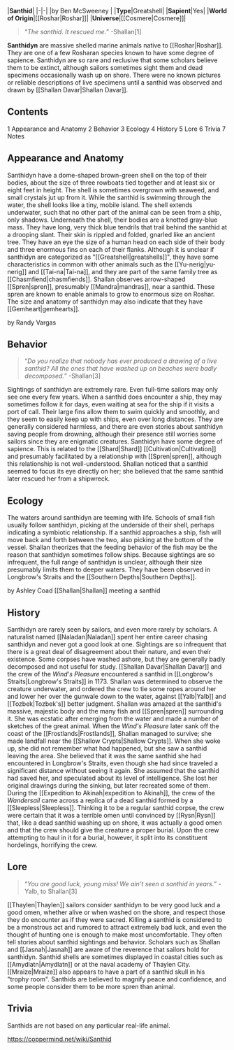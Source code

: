 |**Santhid**|
|-|-|
|by  Ben McSweeney |
|**Type**|Greatshell|
|**Sapient**|Yes|
|**World of Origin**|[[Roshar\|Roshar]]|
|**Universe**|[[Cosmere\|Cosmere]]|

>“*The santhid. It rescued me.*”
\-Shallan[1]


**Santhidyn** are massive shelled marine animals native to [[Roshar\|Roshar]]. They are one of a few Rosharan species known to have some degree of sapience.
Santhidyn are so rare and reclusive that some scholars believe them to be extinct, although sailors sometimes sight them and dead specimens occasionally wash up on shore. There were no known pictures or reliable descriptions of live specimens until a santhid was observed and drawn by [[Shallan Davar\|Shallan Davar]].

## Contents

1 Appearance and Anatomy
2 Behavior
3 Ecology
4 History
5 Lore
6 Trivia
7 Notes


## Appearance and Anatomy
Santhidyn have a dome-shaped brown-green shell on the top of their bodies, about the size of three rowboats tied together and at least six or eight feet in height. The shell is sometimes overgrown with seaweed, and small crystals jut up from it. While the santhid is swimming through the water, the shell looks like a tiny, mobile island. The shell extends underwater, such that no other part of the animal can be seen from a ship, only shadows.
Underneath the shell, their bodies are a knotted gray-blue mass. They have long, very thick blue tendrils that trail behind the santhid at a drooping slant. Their skin is rippled and folded, gnarled like an ancient tree. They have an eye the size of a human head on each side of their body and three enormous fins on each of their flanks.
Although it is unclear if santhidyn are categorized as "[[Greatshell\|greatshells]]", they have some characteristics in common with other animals such as the [[Yu-nerig\|yu-nerig]] and [[Tai-na\|Tai-na]], and they are part of the same family tree as [[Chasmfiend\|chasmfiends]]. Shallan observes arrow-shaped [[Spren\|spren]], presumably [[Mandra\|mandras]], near a santhid. These spren are known to enable animals to grow to enormous size on Roshar. The size and anatomy of santhidyn may also indicate that they have [[Gemheart\|gemhearts]].

 by  Randy Vargas 
## Behavior
>“*Do you realize that nobody has ever produced a drawing of a live santhid? All the ones that have washed up on beaches were badly decomposed.*”
\-Shallan[3]

Sightings of santhidyn are extremely rare. Even full-time sailors may only see one every few years. When a santhid does encounter a ship, they may sometimes follow it for days, even waiting at sea for the ship if it visits a port of call. Their large fins allow them to swim quickly and smoothly, and they seem to easily keep up with ships, even over long distances. They are generally considered harmless, and there are even stories about santhidyn saving people from drowning, although their presence still worries some sailors since they are enigmatic creatures.
Santhidyn have some degree of sapience. This is related to the [[Shard\|Shard]] [[Cultivation\|Cultivation]] and presumably facilitated by a relationship with [[Spren\|spren]], although this relationship is not well-understood. Shallan noticed that a santhid seemed to focus its eye directly on her; she believed that the same santhid later rescued her from a shipwreck.

## Ecology
The waters around santhidyn are teeming with life. Schools of small fish usually follow santhidyn, picking at the underside of their shell, perhaps indicating a symbiotic relationship. If a santhid approaches a ship, fish will move back and forth between the two, also picking at the bottom of the vessel. Shallan theorizes that the feeding behavior of the fish may be the reason that santhidyn sometimes follow ships.
Because sightings are so infrequent, the full range of santhidyn is unclear, although their size presumably limits them to deeper waters. They have been observed in Longbrow's Straits and the [[Southern Depths\|Southern Depths]].

 by  Ashley Coad  [[Shallan\|Shallan]] meeting a santhid
## History
Santhidyn are rarely seen by sailors, and even more rarely by scholars. A naturalist named [[Naladan\|Naladan]] spent her entire career chasing santhidyn and never got a good look at one. Sightings are so infrequent that there is a great deal of disagreement about their nature, and even their existence. Some corpses have washed ashore, but they are generally badly decomposed and not useful for study.
[[Shallan Davar\|Shallan Davar]] and the crew of the *Wind's Pleasure* encountered a santhid in [[Longbrow's Straits\|Longbrow's Straits]] in 1173. Shallan was determined to observe the creature underwater, and ordered the crew to tie some ropes around her and lower her over the gunwale down to the water, against [[Yalb\|Yalb]] and [[Tozbek\|Tozbek's]] better judgment. Shallan was amazed at the santhid's massive, majestic body and the many fish and [[Spren\|spren]] surrounding it. She was ecstatic after emerging from the water and made a number of sketches of the great animal.
When the *Wind's Pleasure* later sank off the coast of the [[Frostlands\|Frostlands]], Shallan managed to survive; she made landfall near the [[Shallow Crypts\|Shallow Crypts]]. When she woke up, she did not remember what had happened, but she saw a santhid leaving the area. She believed that it was the same santhid she had encountered in Longbrow's Straits, even though she had since traveled a significant distance without seeing it again. She assumed that the santhid had saved her, and speculated about its level of intelligence. She lost her original drawings during the sinking, but later recreated some of them.
During the [[Expedition to Akinah\|expedition to Akinah]], the crew of the *Wandersail* came across a replica of a dead santhid formed by a [[Sleepless\|Sleepless]]. Thinking it to be a regular santhid corpse, the crew were certain that it was a terrible omen until convinced by [[Rysn\|Rysn]] that, like a dead santhid washing up on shore, it was actually a good omen and that the crew should give the creature a proper burial. Upon the crew attempting to haul in it for a burial, however, it split into its constituent hordelings, horrifying the crew.

## Lore
>“*You are good luck, young miss! We ain't seen a santhid in years.*”
\-Yalb, to Shallan[3]


[[Thaylen\|Thaylen]] sailors consider santhidyn to be very good luck and a good omen, whether alive or when washed on the shore, and respect those they do encounter as if they were sacred. Killing a santhid is considered to be a monstrous act and rumored to attract extremely bad luck, and even the thought of hunting one is enough to make most uncomfortable. They often tell stories about santhid sightings and behavior. Scholars such as Shallan and [[Jasnah\|Jasnah]] are aware of the reverence that sailors hold for santhidyn.
Santhid shells are sometimes displayed in coastal cities such as [[Amydlatn\|Amydlatn]]  or at the naval academy of Thaylen City. [[Mraize\|Mraize]] also appears to have a part of a santhid skull in his "trophy room".
Santhids are believed to magnify peace and confidence, and some people consider them to be more spren than animal.

## Trivia
Santhids are not based on any particular real-life animal.


https://coppermind.net/wiki/Santhid